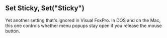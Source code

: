 ## Set Sticky, Set("Sticky")

Yet another setting that's ignored in Visual FoxPro. In DOS and on the Mac, this one controls whether menu popups stay open if you release the mouse button.